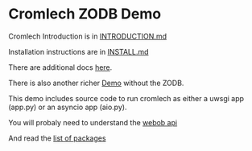 Cromlech ZODB Demo
========================

Cromlech Introduction is in [INTRODUCTION.md](./INTRODUCTION.md)

Installation instructions are in [INSTALL.md](./INSTALL.md)

There are additional docs [here](./src/cromdemo/docs).

There is also another richer
[Demo](https://github.com/Cromlech/CromlechCromDemo)
without the ZODB.

This demo includes source code to run cromlech as either a uwsgi app (app.py)
or an asyncio app (aio.py).

You will probaly need to understand the [webob api](https://docs.pylonsproject.org/projects/webob/en/stable/reference.html)

And read the [list of packages](http://trac.dolmen-project.org/wiki/technical-overview)
